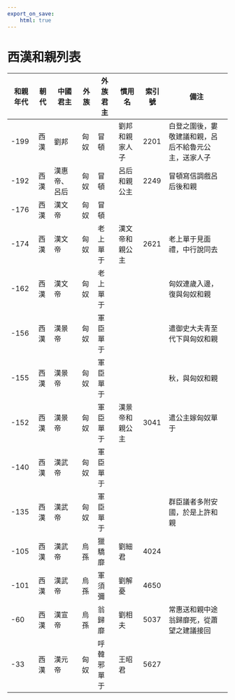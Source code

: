 ```yaml
---
export_on_save:
    html: true
---
```


# 西漢和親列表

|和親年代|朝代|中國君主|外族|外族君主|慣用名|索引號|備注|
|--|--|--|--|--|--|--|--|
|-199|西漢|劉邦|匈奴|冒頓|劉邦和親家人子|2201|白登之圍後，婁敬建議和親，呂后不給魯元公主，送家人子|
|-192|西漢|漢惠帝、呂后|匈奴|冒頓|呂后和親公主|2249|冒頓寫信調戲呂后後和親|
|-176|西漢|漢文帝|匈奴|冒頓||||
|-174|西漢|漢文帝|匈奴|老上單于|漢文帝和親公主|2621|老上單于見面禮，中行說同去|
|-162|西漢|漢文帝|匈奴|老上單于|||匈奴連歲入邊，復與匈奴和親|
|-156|西漢|漢景帝|匈奴|軍臣單于|||遣御史大夫青至代下與匈奴和親|
|-155|西漢|漢景帝|匈奴|軍臣單于|||秋，與匈奴和親|
|-152|西漢|漢景帝|匈奴|軍臣單于|漢景帝和親公主|3041|遣公主嫁匈奴單于|
|-140|西漢|漢武帝|匈奴|軍臣單于||||
|-135|西漢|漢武帝|匈奴|軍臣單于|||群臣議者多附安國，於是上許和親|
|-105|西漢|漢武帝|烏孫|獵驕靡|劉細君|4024||
|-101|西漢|漢武帝|烏孫|軍須彌|劉解憂|4650||
|-60|西漢|漢宣帝|烏孫|翁歸靡|劉相夫|5037|常惠送和親中途翁歸靡死，從蕭望之建議接回|
|-33|西漢|漢元帝|匈奴|呼韓邪單于|王昭君|5627||